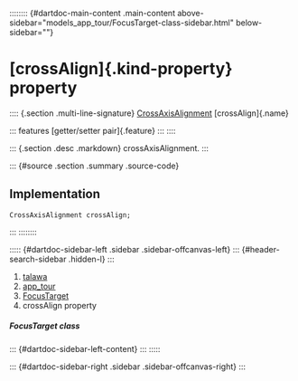 :::::::: {#dartdoc-main-content .main-content above-sidebar="models_app_tour/FocusTarget-class-sidebar.html" below-sidebar=""}
<div>

# [crossAlign]{.kind-property} property

</div>

:::: {.section .multi-line-signature}
[CrossAxisAlignment](https://api.flutter.dev/flutter/rendering/CrossAxisAlignment.html)
[crossAlign]{.name}

::: features
[getter/setter pair]{.feature}
:::
::::

::: {.section .desc .markdown}
crossAxisAlignment.
:::

::: {#source .section .summary .source-code}
## Implementation

``` language-dart
CrossAxisAlignment crossAlign;
```
:::
::::::::

::::: {#dartdoc-sidebar-left .sidebar .sidebar-offcanvas-left}
::: {#header-search-sidebar .hidden-l}
:::

1.  [talawa](../../index.html)
2.  [app_tour](../../models_app_tour/)
3.  [FocusTarget](../../models_app_tour/FocusTarget-class.html)
4.  crossAlign property

##### FocusTarget class

::: {#dartdoc-sidebar-left-content}
:::
:::::

::: {#dartdoc-sidebar-right .sidebar .sidebar-offcanvas-right}
:::
